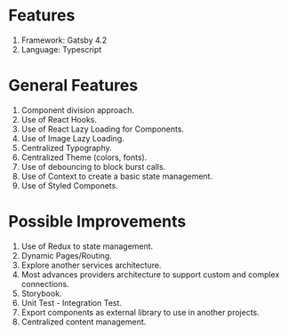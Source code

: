 # Features
1. Framework: Gatsby 4.2
2. Language: Typescript

# General Features
1. Component division approach.
2. Use of React Hooks.
3. Use of React Lazy Loading for Components.
4. Use of Image Lazy Loading.
5. Centralized Typography.
6. Centralized Theme (colors, fonts).
7. Use of debouncing to block burst calls.
8. Use of Context to create a basic state management.
9. Use of Styled Componets.

# Possible Improvements
1. Use of Redux to state management.
2. Dynamic Pages/Routing.
3. Explore another services architecture.
4. Most advances providers architecture to support custom and complex connections.
5. Storybook.
6. Unit Test - Integration Test.
7. Export components as external library to use in another projects.
8. Centralized content management.